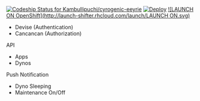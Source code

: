 [ ![Codeship Status for Kambullipuchi/cyrogenic-eeyrie](https://codeship.com/projects/bc9a2770-3f43-0133-b6fe-3a5a38ec91de/status?branch=master)](https://codeship.com/projects/103036)
[![Deploy](https://www.herokucdn.com/deploy/button.png)](https://heroku.com/deploy)
[![LAUNCH ON OpenShift](http://launch-shifter.rhcloud.com/launch/LAUNCH ON.svg)](https://openshift.redhat.com/app/console/application_type/custom?&cartridges[]=nodejs-0.10&initial_git_url=https://github.com/ryanj/launch-service.git&name=launch)

- Devise (Authentication)
- Cancancan (Authorization)

API
- Apps
- Dynos

Push Notification
- Dyno Sleeping
- Maintenance On/Off
